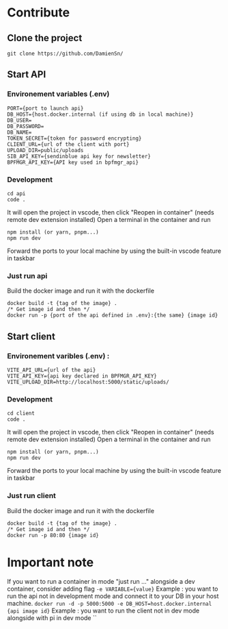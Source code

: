 # Contribute
## Clone the project
```
git clone https://github.com/DamienSn/
```
## Start API
### Environement variables (.env)
```
PORT={port to launch api}
DB_HOST={host.docker.internal (if using db in local machine)} 
DB_USER=
DB_PASSWORD=
DB_NAME=
TOKEN_SECRET={token for password encrypting}
CLIENT_URL={url of the client with port}
UPLOAD_DIR=public/uploads
SIB_API_KEY={sendinblue api key for newsletter}
BPFMGR_API_KEY={API key used in bpfmgr_api}
```
### Development
```
cd api
code .
```
It will open the project in vscode, then click "Reopen in container" (needs remote dev extension installed)
Open a terminal in the container and run
```
npm install (or yarn, pnpm...)
npm run dev
```
Forward the ports to your local machine by using the built-in vscode feature in taskbar
### Just run api
Build the docker image and run it with the dockerfile
```
docker build -t {tag of the image} .
/* Get image id and then */
docker run -p {port of the api defined in .env}:{the same} {image id}
```
## Start client
### Environement varibles (.env) :
```
VITE_API_URL={url of the api}
VITE_API_KEY={api key declared in BPFMGR_API_KEY}
VITE_UPLOAD_DIR=http://localhost:5000/static/uploads/
```
### Development
```
cd client
code .
```
It will open the project in vscode, then click "Reopen in container" (needs remote dev extension installed)
Open a terminal in the container and run
```
npm install (or yarn, pnpm...)
npm run dev
```
Forward the ports to your local machine by using the built-in vscode feature in taskbar
### Just run client
Build the docker image and run it with the dockerfile
```
docker build -t {tag of the image} .
/* Get image id and then */
docker run -p 80:80 {image id}
```
# Important note
If you want to run a container in mode "just run ..." alongside a dev container, consider adding flag `-e VARIABLE={value}`
Example : you want to run the api not in development mode and connect it to your DB in your host machine.
```docker run -d -p 5000:5000 -e DB_HOST=host.docker.internal {api image id}```
Example : you want to run the client not in dev mode alongside with pi in dev mode
``
